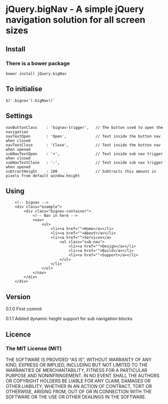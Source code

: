 # jQuery.bigNav - A simple jQuery navigation solution for all screen sizes

## Install
### There is a bower package
````
bower install jQuery.bigNav
````

## To initialise 
````
$('.bignav').bigNav()`
````

## Settings
````
navButtonClass    : 'bignav-trigger',   // The button used to open the navigation
navTextOpen       : 'Open',             // Text inside the button nav when closed
navTextClose      : 'Close',            // Text inside the button nav when opened
subNavTextOpen    : '+',                // Text inside sub nav trigger when closed
subNavTextClose   : '-',                // Text inside sub nav trigger when opened
subtractHeight    : 100                 // Subtracts this amount in pixels from default window.height
````

## Using
````
    <!-- bignav -->
    <div class="example">
        <div class="bignav-container">
            <!-- Nav in here -->
            <nav>
                <ul>
                    <li><a href="">Home</a></li>
                    <li><a href="">About</a></li>
                    <li><a href="">Services</a>
                        <ul class="sub-nav">
                            <li><a href="">Design</a></li>
                            <li><a href="">Build</a></li>
                            <li><a href="">Support</a></li>
                        </ul>
                    </li>
                </ul>
            </nav>
        </div>
    </div>
````

## Version
0.1.0 
First commit

0.1.1
Added dynamic height support for sub navigation blocks

## Licence
### The MIT License (MIT)
THE SOFTWARE IS PROVIDED "AS IS", WITHOUT WARRANTY OF ANY KIND, EXPRESS OR IMPLIED, INCLUDING BUT NOT LIMITED TO THE WARRANTIES OF MERCHANTABILITY, FITNESS FOR A PARTICULAR PURPOSE AND NONINFRINGEMENT. IN NO EVENT SHALL THE AUTHORS OR COPYRIGHT HOLDERS BE LIABLE FOR ANY CLAIM, DAMAGES OR OTHER LIABILITY, WHETHER IN AN ACTION OF CONTRACT, TORT OR OTHERWISE, ARISING FROM, OUT OF OR IN CONNECTION WITH THE SOFTWARE OR THE USE OR OTHER DEALINGS IN THE SOFTWARE.